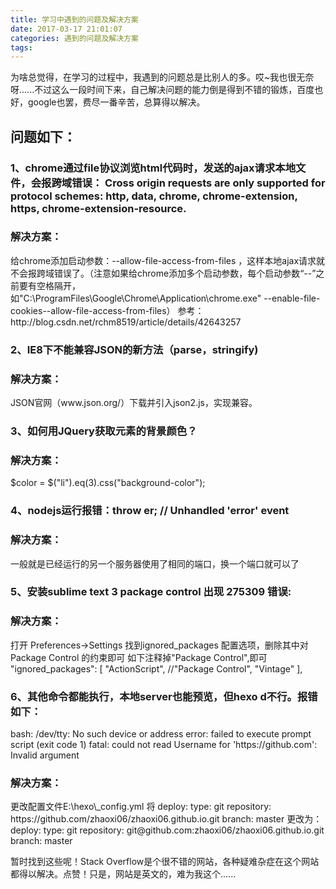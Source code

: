```yaml
---
title: 学习中遇到的问题及解决方案
date: 2017-03-17 21:01:07
categories: 遇到的问题及解决方案
tags:
---
```


为啥总觉得，在学习的过程中，我遇到的问题总是比别人的多。哎~我也很无奈呀......不过这么一段时间下来，自己解决问题的能力倒是得到不错的锻炼，百度也好，google也罢，费尽一番辛苦，总算得以解决。

<!--more-->
<h2>问题如下：</h2>
<h3>1、chrome通过file协议浏览html代码时，发送的ajax请求本地文件，会报跨域错误：
Cross origin requests are only supported for protocol schemes: http, data, chrome, chrome-extension, https, chrome-extension-resource.</h3>
<h3>解决方案：</h3>
给chrome添加启动参数：--allow-file-access-from-files ，这样本地ajax请求就不会报跨域错误了。（注意如果给chrome添加多个启动参数，每个启动参数“--”之前要有空格隔开，如"C:\ProgramFiles\Google\Chrome\Application\chrome.exe" --enable-file-cookies--allow-file-access-from-files）
参考：http://blog.csdn.net/rchm8519/article/details/42643257
<h3>2、IE8下不能兼容JSON的新方法（parse，stringify)</h3>
<h3>解决方案：</h3>
JSON官网（www.json.org/）下载并引入json2.js，实现兼容。
<h3>3、如何用JQuery获取元素的背景颜色？</h3>
<h3>解决方案：</h3>
$color = $("li").eq(3).css("background-color");
<h3>4、nodejs运行报错：throw er; // Unhandled 'error' event</h3>
<h3>解决方案：</h3>
一般就是已经运行的另一个服务器使用了相同的端口，换一个端口就可以了
<h3>5、安装sublime text 3 package control 出现 275309 错误:</h3>
<h3>解决方案：</h3>
打开 Preferences->Settings 找到ignored_packages 配置选项，删除其中对 Package Control 的约束即可
如下注释掉"Package Control",即可
"ignored_packages":
	[
		"ActionScript",
		//"Package Control",
		"Vintage"
	],

<h3>6、其他命令都能执行，本地server也能预览，但hexo d不行。报错如下：</h3>
bash: /dev/tty: No such device or address
error: failed to execute prompt script (exit code 1)
fatal: could not read Username for 'https://github.com': Invalid argument
<h3>解决方案：</h3>
更改配置文件E:\hexo\_config.yml 将
deploy:
  type: git
  repository: https://github.com/zhaoxi06/zhaoxi06.github.io.git
  branch: master
更改为：
deploy:
  type: git
  repository: git@github.com:zhaoxi06/zhaoxi06.github.io.git
  branch: master


暂时找到这些呢！Stack Overflow是个很不错的网站，各种疑难杂症在这个网站都得以解决。点赞！只是，网站是英文的，难为我这个......